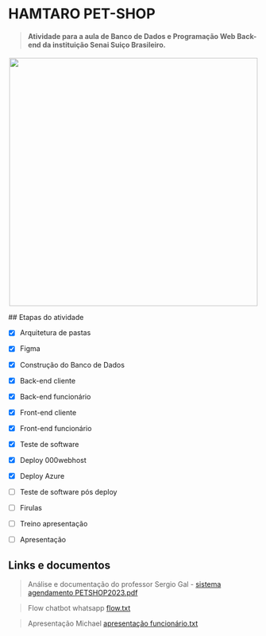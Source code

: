 # HAMTARO PET-SHOP

> #### Atividade para  a aula de Banco de Dados e Programação Web Back-end da instituição Senai Suiço Brasileiro. 

<p align="center">
  <img width="500"src="https://cdn.dribbble.com/users/115601/screenshots/4238006/media/3f78819072799919417f1cad50efc9a2.gif">
</p>
## Etapas do atividade 

- [x] Arquitetura de pastas
- [x] Figma
- [x] Construção do Banco de Dados
- [x] Back-end cliente 
- [x] Back-end funcionário
- [x] Front-end cliente 
- [x] Front-end funcionário 
- [x] Teste de software
- [x] Deploy 000webhost
- [x] Deploy Azure
- [ ] Teste de software pós deploy
- [ ] Firulas 
- [ ] Treino apresentação 
- [ ] Apresentação 


## Links e documentos

>  Análise e documentação do professor Sergio Gal - [sistema agendamento PETSHOP2023.pdf](https://github.com/michaelsalmeida/Pet-Shop/files/11353732/sistema.agendamento.PETSHOP2023.pdf)

> Flow chatbot whatsapp [flow.txt](https://github.com/michaelsalmeida/Pet-Shop/files/11363856/flow.txt)

> Apresentação Michael [apresentação funcionário.txt](https://github.com/michaelsalmeida/Pet-Shop/files/11413590/apresentacao.funcionario.txt)






